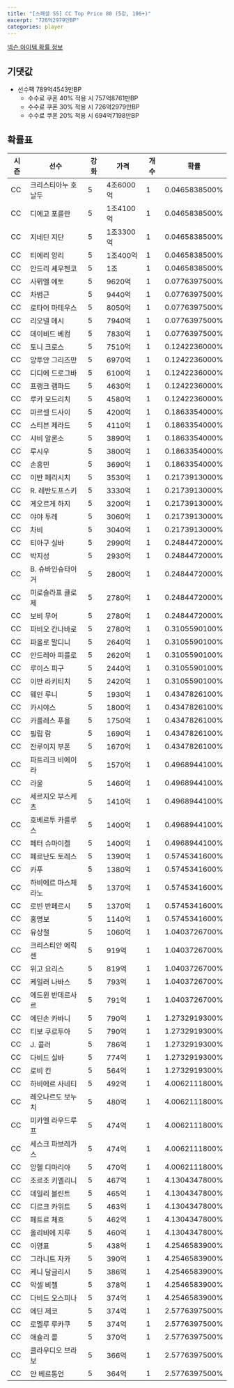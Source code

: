 ```yaml
---
title: "[스페셜 SS] CC Top Price 80 (5강, 106+)"
excerpt: "726억2979만BP"
categories: player
---
```

[넥슨 아이템 확률 정보](http://iteminfo.nexon.com/probability/fo4?sn=7420)

## 기댓값
  - 선수팩 789억4543만BP
    - 수수료 쿠폰 40% 적용 시 757억8761만BP
    - 수수료 쿠폰 30% 적용 시 726억2979만BP
    - 수수료 쿠폰 20% 적용 시 694억7198만BP


## 확률표

|시즌|선수|강화|가격|개수|확률|
|---|---|---|---|---|---|
|CC|크리스티아누 호날두|5|4조6000억|1|0.0465838500%|
|CC|디에고 포를란|5|1조4100억|1|0.0465838500%|
|CC|지네딘 지단|5|1조3300억|1|0.0465838500%|
|CC|티에리 앙리|5|1조400억|1|0.0465838500%|
|CC|안드리 셰우첸코|5|1조|1|0.0465838500%|
|CC|사뮈엘 에토|5|9620억|1|0.0776397500%|
|CC|차범근|5|9440억|1|0.0776397500%|
|CC|로타어 마테우스|5|8050억|1|0.0776397500%|
|CC|리오넬 메시|5|7940억|1|0.0776397500%|
|CC|데이비드 베컴|5|7830억|1|0.0776397500%|
|CC|토니 크로스|5|7510억|1|0.1242236000%|
|CC|앙투안 그리즈만|5|6970억|1|0.1242236000%|
|CC|디디에 드로그바|5|6100억|1|0.1242236000%|
|CC|프랭크 램파드|5|4630억|1|0.1242236000%|
|CC|루카 모드리치|5|4580억|1|0.1242236000%|
|CC|마르셀 드사이|5|4200억|1|0.1863354000%|
|CC|스티븐 제라드|5|4110억|1|0.1863354000%|
|CC|샤비 알론소|5|3890억|1|0.1863354000%|
|CC|루시우|5|3800억|1|0.1863354000%|
|CC|손흥민|5|3690억|1|0.1863354000%|
|CC|이반 페리시치|5|3530억|1|0.2173913000%|
|CC|R. 레반도프스키|5|3330억|1|0.2173913000%|
|CC|게오르게 하지|5|3200억|1|0.2173913000%|
|CC|야야 투레|5|3060억|1|0.2173913000%|
|CC|차비|5|3040억|1|0.2173913000%|
|CC|티아구 실바|5|2990억|1|0.2484472000%|
|CC|박지성|5|2930억|1|0.2484472000%|
|CC|B. 슈바인슈타이거|5|2800억|1|0.2484472000%|
|CC|미로슬라프 클로제|5|2780억|1|0.2484472000%|
|CC|보비 무어|5|2780억|1|0.2484472000%|
|CC|파비오 칸나바로|5|2780억|1|0.3105590100%|
|CC|파올로 말디니|5|2640억|1|0.3105590100%|
|CC|안드레아 피를로|5|2620억|1|0.3105590100%|
|CC|루이스 피구|5|2440억|1|0.3105590100%|
|CC|이반 라키티치|5|2420억|1|0.3105590100%|
|CC|웨인 루니|5|1930억|1|0.4347826100%|
|CC|카시야스|5|1800억|1|0.4347826100%|
|CC|카를레스 푸욜|5|1750억|1|0.4347826100%|
|CC|필립 람|5|1690억|1|0.4347826100%|
|CC|잔루이지 부폰|5|1670억|1|0.4347826100%|
|CC|파트리크 비에이라|5|1570억|1|0.4968944100%|
|CC|라울|5|1460억|1|0.4968944100%|
|CC|세르지오 부스케츠|5|1410억|1|0.4968944100%|
|CC|호베르투 카를루스|5|1400억|1|0.4968944100%|
|CC|페터 슈마이켈|5|1400억|1|0.4968944100%|
|CC|페르난도 토레스|5|1390억|1|0.5745341600%|
|CC|카푸|5|1380억|1|0.5745341600%|
|CC|하비에르 마스체라노|5|1370억|1|0.5745341600%|
|CC|로빈 반페르시|5|1370억|1|0.5745341600%|
|CC|홍명보|5|1140억|1|0.5745341600%|
|CC|유상철|5|1060억|1|1.0403726700%|
|CC|크리스티안 에릭센|5|919억|1|1.0403726700%|
|CC|위고 요리스|5|819억|1|1.0403726700%|
|CC|케일러 나바스|5|793억|1|1.0403726700%|
|CC|에드윈 반데르사르|5|791억|1|1.0403726700%|
|CC|에딘손 카바니|5|790억|1|1.2732919300%|
|CC|티보 쿠르투아|5|790억|1|1.2732919300%|
|CC|J. 콜러|5|786억|1|1.2732919300%|
|CC|다비드 실바|5|774억|1|1.2732919300%|
|CC|로비 킨|5|564억|1|1.2732919300%|
|CC|하비에르 사네티|5|492억|1|4.0062111800%|
|CC|레오나르도 보누치|5|480억|1|4.0062111800%|
|CC|미카엘 라우드루프|5|474억|1|4.0062111800%|
|CC|세스크 파브레가스|5|474억|1|4.0062111800%|
|CC|앙헬 디마리아|5|470억|1|4.0062111800%|
|CC|조르조 키엘리니|5|467억|1|4.1304347800%|
|CC|데일리 블린트|5|465억|1|4.1304347800%|
|CC|디르크 카위트|5|463억|1|4.1304347800%|
|CC|페트르 체흐|5|462억|1|4.1304347800%|
|CC|올리비에 지루|5|460억|1|4.1304347800%|
|CC|이영표|5|438억|1|4.2546583900%|
|CC|그라니트 자카|5|390억|1|4.2546583900%|
|CC|케니 달글리시|5|386억|1|4.2546583900%|
|CC|악셀 비첼|5|378억|1|4.2546583900%|
|CC|다비드 오스피나|5|374억|1|4.2546583900%|
|CC|에딘 제코|5|374억|1|2.5776397500%|
|CC|로멜루 루카쿠|5|374억|1|2.5776397500%|
|CC|애슐리 콜|5|370억|1|2.5776397500%|
|CC|클라우디오 브라보|5|366억|1|2.5776397500%|
|CC|얀 베르통언|5|364억|1|2.5776397500%|
